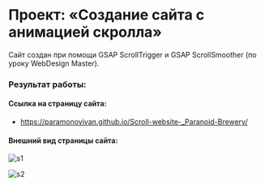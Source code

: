 # Проект: «Cоздание сайта с анимацией скролла»

Сайт создан при помощи GSAP ScrollTrigger и GSAP ScrollSmoother (по уроку WebDesign Master).

### Результат работы:

#### Ссылка на страницу сайта:

+ https://paramonovivan.github.io/Scroll-website-_Paranoid-Brewery/

#### Внешний вид страницы сайта:

![s1](https://github.com/ParamonovIvan/Scroll-website-_Paranoid-Brewery/assets/131868856/07afd258-4714-4670-b173-9c4ad1c25ccf)

![s2](https://github.com/ParamonovIvan/Scroll-website-_Paranoid-Brewery/assets/131868856/e060d450-4978-4995-8c98-36e2e1d7be93)


